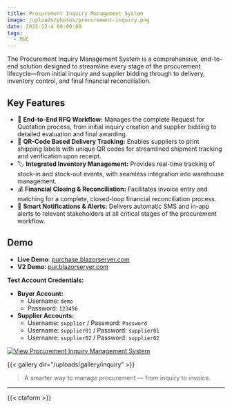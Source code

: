 ```yaml
---
title: Procurement Inquiry Management System
image: /uploads/photos/procurement-inquiry.png
date: 2022-12-4 00:00:00
tags:
  - MVC
---
```


The Procurement Inquiry Management System is a comprehensive, end-to-end solution designed to streamline every stage of the procurement lifecycle—from initial inquiry and supplier bidding through to delivery, inventory control, and final financial reconciliation.

## Key Features

- 📄 **End-to-End RFQ Workflow:** Manages the complete Request for Quotation process, from initial inquiry creation and supplier bidding to detailed evaluation and final awarding.
- 🚚 **QR-Code Based Delivery Tracking:** Enables suppliers to print shipping labels with unique QR codes for streamlined shipment tracking and verification upon receipt.
- 🏷️ **Integrated Inventory Management:** Provides real-time tracking of stock-in and stock-out events, with seamless integration into warehouse management.
- 💰 **Financial Closing & Reconciliation:** Facilitates invoice entry and matching for a complete, closed-loop financial reconciliation process.
- 📢 **Smart Notifications & Alerts:** Delivers automatic SMS and in-app alerts to relevant stakeholders at all critical stages of the procurement workflow.

## Demo

- **Live Demo**: [purchase.blazorserver.com](http://purchase.blazorserver.com)
- **V2 Demo**: [pur.blazorserver.com](http://pur.blazorserver.com)

**Test Account Credentials:**

*   **Buyer Account:**
    *   Username: `demo`
    *   Password: `123456`
*   **Supplier Accounts:**
    *   Username: `supplier` / Password: `Password`
    *   Username: `supplier01` / Password: `supplier01`
    *   Username: `supplier02` / Password: `supplier02`

[![View Procurement Inquiry Management System](/uploads/photos/inquiry/01.png)](/uploads/photos/inquiry/01.png)

{{< gallery dir="/uploads/gallery/inquiry" >}}

> A smarter way to manage procurement — from inquiry to invoice.

---

{{< ctaform >}}